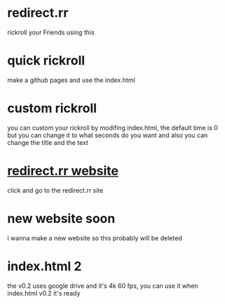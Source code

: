 # redirect.rr
rickroll your Friends using this

# quick rickroll
make a github pages and use the index.html

# custom rickroll
you can custom your rickroll by modifing index.html,
the default time is 0 but you can change it to what seconds
do you want and also you can change the title and the text

# <A HREF="https://bleeiter.github.io/redirect.rr/"> redirect.rr website </A>
click and go to the redirect.rr site

# new website soon
i wanna make a new website so this probably will be deleted

# index.html 2
the v0.2 uses google drive and it's 4k 60 fps, you can use it when index.html v0.2 it's ready
